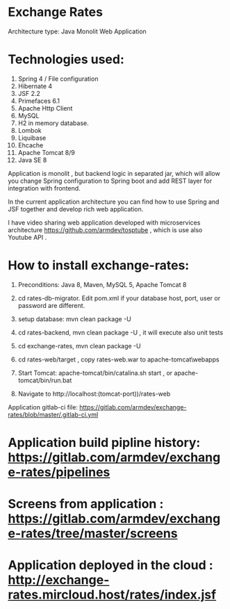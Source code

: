 Exchange Rates
==========

Architecture type: Java Monolit Web Application

Technologies used:
==========

1. Spring 4 / File configuration
2. Hibernate 4
3. JSF 2.2
4. Primefaces 6.1
5. Apache Http Client
6. MySQL
7. H2 in memory database.
8. Lombok
9. Liquibase
10. Ehcache
11. Apache Tomcat 8/9
12. Java SE 8

Application is monolit , but backend logic in separated  jar, which will allow you change Spring configuration to Spring boot and add REST layer for integration with frontend.

In the current application architecture you can find how to use Spring and JSF together and develop rich web application.

I have video sharing web application developed with microservices architecture https://github.com/armdev/tosptube , which is use also Youtube API .


How to install exchange-rates:
==========

1. Preconditions: Java 8, Maven, MySQL 5, Apache Tomcat 8

2. cd rates-db-migrator. Edit pom.xml if your database host, port, user or password are different.
 
3. setup database: mvn clean package -U 

4. cd rates-backend, mvn clean package -U , it will execute also unit tests

5. cd exchange-rates, mvn clean package -U

6. cd rates-web/target , copy rates-web.war to apache-tomcat\webapps

7. Start Tomcat: apache-tomcat/bin/catalina.sh start , or apache-tomcat/bin/run.bat

8. Navigate to http://localhost:(tomcat-port))/rates-web

Application gitlab-ci file: https://gitlab.com/armdev/exchange-rates/blob/master/.gitlab-ci.yml

Application build pipline history: https://gitlab.com/armdev/exchange-rates/pipelines
==========

Screens from application : https://gitlab.com/armdev/exchange-rates/tree/master/screens
==========
Application deployed in the cloud : http://exchange-rates.mircloud.host/rates/index.jsf
==========





